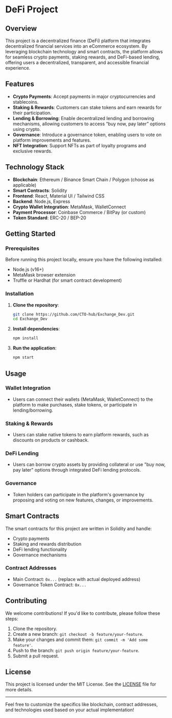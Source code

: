 # DeFi Project

## Overview
This project is a decentralized finance (DeFi) platform that integrates decentralized financial services into an eCommerce ecosystem. By leveraging blockchain technology and smart contracts, the platform allows for seamless crypto payments, staking rewards, and DeFi-based lending, offering users a decentralized, transparent, and accessible financial experience.

## Features
- **Crypto Payments**: Accept payments in major cryptocurrencies and stablecoins.
- **Staking & Rewards**: Customers can stake tokens and earn rewards for their participation.
- **Lending & Borrowing**: Enable decentralized lending and borrowing mechanisms, allowing customers to access “buy now, pay later” options using crypto.
- **Governance**: Introduce a governance token, enabling users to vote on platform improvements and features.
- **NFT Integration**: Support NFTs as part of loyalty programs and exclusive rewards.

## Technology Stack
- **Blockchain**: Ethereum / Binance Smart Chain / Polygon (choose as applicable)
- **Smart Contracts**: Solidity
- **Frontend**: React, Material UI / Tailwind CSS
- **Backend**: Node.js, Express
- **Crypto Wallet Integration**: MetaMask, WalletConnect
- **Payment Processor**: Coinbase Commerce / BitPay (or custom)
- **Token Standard**: ERC-20 / BEP-20

## Getting Started

### Prerequisites
Before running this project locally, ensure you have the following installed:
- Node.js (v16+)
- MetaMask browser extension
- Truffle or Hardhat (for smart contract development)

### Installation

1. **Clone the repository**:
   ```bash
   git clone https://github.com/CTO-hub/Exchange_Dev.git
   cd Exchange_Dev
   ```

2. **Install dependencies**:
   ```bash
   npm install
   ```

3. **Run the application**:
   ```bash
   npm start
   ```
## Usage

### Wallet Integration
- Users can connect their wallets (MetaMask, WalletConnect) to the platform to make purchases, stake tokens, or participate in lending/borrowing.

### Staking & Rewards
- Users can stake native tokens to earn platform rewards, such as discounts on products or cashback.

### DeFi Lending
- Users can borrow crypto assets by providing collateral or use "buy now, pay later" options through integrated DeFi lending protocols.

### Governance
- Token holders can participate in the platform's governance by proposing and voting on new features, changes, or improvements.

## Smart Contracts
The smart contracts for this project are written in Solidity and handle:
- Crypto payments
- Staking and rewards distribution
- DeFi lending functionality
- Governance mechanisms

### Contract Addresses
- Main Contract: `0x...` (replace with actual deployed address)
- Governance Token Contract: `0x...`

## Contributing
We welcome contributions! If you'd like to contribute, please follow these steps:
1. Clone the repository.
2. Create a new branch: `git checkout -b feature/your-feature`.
3. Make your changes and commit them: `git commit -m 'Add some feature'`.
4. Push to the branch: `git push origin feature/your-feature`.
5. Submit a pull request.

## License
This project is licensed under the MIT License. See the [LICENSE](./LICENSE) file for more details.

---

Feel free to customize the specifics like blockchain, contract addresses, and technologies used based on your actual implementation!
